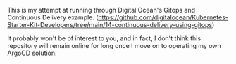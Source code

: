 This is my attempt at running through Digital Ocean's Gitops and Continuous Delivery example.
(https://github.com/digitalocean/Kubernetes-Starter-Kit-Developers/tree/main/14-continuous-delivery-using-gitops)

It probably won't be of interest to you, and in fact, I don't think this repository will remain online for long once I move on to operating my own ArgoCD solution.
